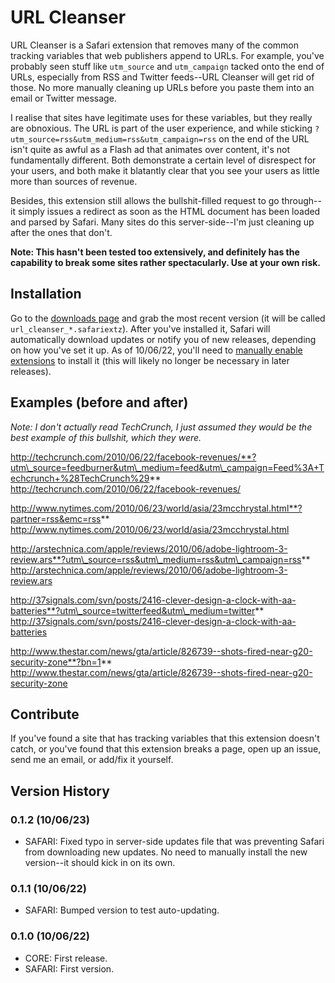 # URL Cleanser

URL Cleanser is a Safari extension that removes many of the common tracking variables that web publishers append to URLs. For example, you've probably seen stuff like <code>utm\_source</code> and <code>utm\_campaign</code> tacked onto the end of URLs, especially from RSS and Twitter feeds--URL Cleanser will get rid of those. No more manually cleaning up URLs before you paste them into an email or Twitter message.

I realise that sites have legitimate uses for these variables, but they really are obnoxious. The URL is part of the user experience, and while sticking <code>?utm\_source=rss&utm\_medium=rss&utm\_campaign=rss</code> on the end of the URL isn't quite as awful as a Flash ad that animates over content, it's not fundamentally different. Both demonstrate a certain level of disrespect for your users, and both make it blatantly clear that you see your users as little more than sources of revenue.

Besides, this extension still allows the bullshit-filled request to go through--it simply issues a redirect as soon as the HTML document has been loaded and parsed by Safari. Many sites do this server-side--I'm just cleaning up after the ones that don't.

**Note: This hasn't been tested too extensively, and definitely has the capability to break some sites rather spectacularly. Use at your own risk.**

## Installation

Go to the [downloads page](http://github.com/grantheaslip/url_cleanser/downloads) and grab the most recent version (it will be called <code>url\_cleanser\_*.safariextz</code>). After you've installed it, Safari will automatically download updates or notify you of new releases, depending on how you've set it up. As of 10/06/22, you'll need to [manually enable extensions](http://safariextensions.tumblr.com/post/680219521/post-how-to-enable-extensions-06-09-10) to install it (this will likely no longer be necessary in later releases).

## Examples (before and after)

*Note: I don't actually read TechCrunch, I just assumed they would be the best example of this bullshit, which they were.*

http://techcrunch.com/2010/06/22/facebook-revenues/**?utm\_source=feedburner&utm\_medium=feed&utm\_campaign=Feed%3A+Techcrunch+%28TechCrunch%29**  
http://techcrunch.com/2010/06/22/facebook-revenues/

http://www.nytimes.com/2010/06/23/world/asia/23mcchrystal.html**?partner=rss&emc=rss**  
http://www.nytimes.com/2010/06/23/world/asia/23mcchrystal.html

http://arstechnica.com/apple/reviews/2010/06/adobe-lightroom-3-review.ars**?utm\_source=rss&utm\_medium=rss&utm\_campaign=rss**  
http://arstechnica.com/apple/reviews/2010/06/adobe-lightroom-3-review.ars

http://37signals.com/svn/posts/2416-clever-design-a-clock-with-aa-batteries**?utm\_source=twitterfeed&utm\_medium=twitter**  
http://37signals.com/svn/posts/2416-clever-design-a-clock-with-aa-batteries

http://www.thestar.com/news/gta/article/826739--shots-fired-near-g20-security-zone**?bn=1**  
http://www.thestar.com/news/gta/article/826739--shots-fired-near-g20-security-zone

## Contribute

If you've found a site that has tracking variables that this extension doesn't catch, or you've found that this extension breaks a page, open up an issue, send me an email, or add/fix it yourself.

## Version History

### 0.1.2 (10/06/23)

* SAFARI: Fixed typo in server-side updates file that was preventing Safari from downloading new updates. No need to manually install the new version--it should kick in on its own.

### 0.1.1 (10/06/22)

* SAFARI: Bumped version to test auto-updating.

### 0.1.0 (10/06/22)

* CORE: First release.
* SAFARI: First version.
